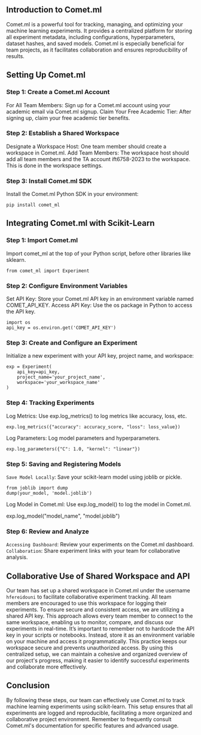 ## Introduction to Comet.ml

Comet.ml is a powerful tool for tracking, managing, and optimizing your machine learning experiments. It provides a centralized platform for storing all experiment metadata, including configurations, hyperparameters, dataset hashes, and saved models. Comet.ml is especially beneficial for team projects, as it facilitates collaboration and ensures reproducibility of results.


## Setting Up Comet.ml

### Step 1: Create a Comet.ml Account
For All Team Members: Sign up for a Comet.ml account using your academic email via Comet.ml signup.
Claim Your Free Academic Tier: After signing up, claim your free academic tier benefits.

### Step 2: Establish a Shared Workspace
Designate a Workspace Host: One team member should create a workspace in Comet.ml.
Add Team Members: The workspace host should add all team members and the TA account ift6758-2023 to the workspace. This is done in the workspace settings.

### Step 3: Install Comet.ml SDK
Install the Comet.ml Python SDK in your environment:

`pip install comet_ml`

## Integrating Comet.ml with Scikit-Learn

### Step 1: Import Comet.ml
Import comet_ml at the top of your Python script, before other libraries like sklearn.

`from comet_ml import Experiment`

### Step 2: Configure Environment Variables
Set API Key: Store your Comet.ml API key in an environment variable named COMET_API_KEY.
Access API Key: Use the os package in Python to access the API key.

```
import os
api_key = os.environ.get('COMET_API_KEY')
```

### Step 3: Create and Configure an Experiment
Initialize a new experiment with your API key, project name, and workspace:

```
exp = Experiment(
    api_key=api_key,
    project_name='your_project_name',
    workspace='your_workspace_name'
)
```

### Step 4: Tracking Experiments
Log Metrics: Use exp.log_metrics() to log metrics like accuracy, loss, etc.

`exp.log_metrics({"accuracy": accuracy_score, "loss": loss_value})`

Log Parameters: Log model parameters and hyperparameters.

`exp.log_parameters({"C": 1.0, "kernel": "linear"})`

### Step 5: Saving and Registering Models
`Save Model Locally`: Save your scikit-learn model using joblib or pickle.

```
from joblib import dump
dump(your_model, 'model.joblib')
```
Log Model in Comet.ml: Use exp.log_model() to log the model in Comet.ml.

exp.log_model("model_name", "model.joblib")

### Step 6: Review and Analyze
`Accessing Dashboard`: Review your experiments on the Comet.ml dashboard.
`Collaboration`: Share experiment links with your team for collaborative analysis.

## Collaborative Use of Shared Workspace and API

Our team has set up a shared workspace in Comet.ml under the username `hfereidouni` to facilitate collaborative experiment tracking. All team members are encouraged to use this workspace for logging their experiments. To ensure secure and consistent access, we are utilizing a shared API key. This approach allows every team member to connect to the same workspace, enabling us to monitor, compare, and discuss our experiments in real-time. It’s important to remember not to hardcode the API key in your scripts or notebooks. Instead, store it as an environment variable on your machine and access it programmatically. This practice keeps our workspace secure and prevents unauthorized access. By using this centralized setup, we can maintain a cohesive and organized overview of our project's progress, making it easier to identify successful experiments and collaborate more effectively.


## Conclusion

By following these steps, our team can effectively use Comet.ml to track machine learning experiments using scikit-learn. This setup ensures that all experiments are logged and reproducible, facilitating a more organized and collaborative project environment. Remember to frequently consult Comet.ml's documentation for specific features and advanced usage.
